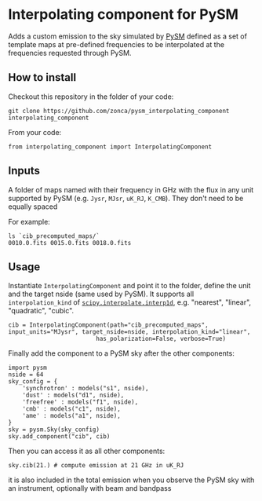 # Interpolating component for PySM

Adds a custom emission to the sky simulated by [PySM](https://github.com/bthorne93/PySM_public)
defined as a set of template maps at pre-defined frequencies to be interpolated at the frequencies
requested through PySM.

## How to install

Checkout this repository in the folder of your code:

    git clone https://github.com/zonca/pysm_interpolating_component interpolating_component
    
From your code:

    from interpolating_component import InterpolatingComponent
    
## Inputs

A folder of maps named with their frequency in GHz with the flux in any unit supported
by PySM (e.g. `Jysr`, `MJsr`, `uK_RJ`, `K_CMB`).
They don't need to be equally spaced

For example:

    ls `cib_precomputed_maps/`
    0010.0.fits 0015.0.fits 0018.0.fits 
    
## Usage

Instantiate `InterpolatingComponent` and point it to the folder, define the unit and the target nside (same used by PySM).
It supports all `interpolation_kind` of
[`scipy.interpolate.interp1d`](https://docs.scipy.org/doc/scipy/reference/generated/scipy.interpolate.interp1d.html),
e.g. "nearest", "linear", "quadratic", "cubic".

    cib = InterpolatingComponent(path="cib_precomputed_maps", input_units="MJysr", target_nside=nside, interpolation_kind="linear",
                             has_polarization=False, verbose=True)
                             
Finally add the component to a PySM sky after the other components:

```
import pysm
nside = 64
sky_config = {
    'synchrotron' : models("s1", nside),
    'dust' : models("d1", nside),
    'freefree' : models("f1", nside),
    'cmb' : models("c1", nside),
    'ame' : models("a1", nside),
}
sky = pysm.Sky(sky_config)
sky.add_component("cib", cib)
```

Then you can access it as all other components:

    sky.cib(21.) # compute emission at 21 GHz in uK_RJ
    
it is also included in the total emission when you observe the PySM sky with an instrument, optionally with beam and bandpass    
